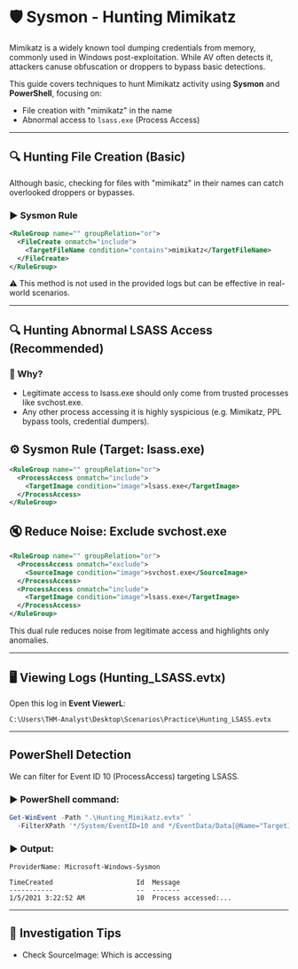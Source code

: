 # 🛡️ Sysmon - Hunting Mimikatz

Mimikatz is a widely known tool dumping credentials from memory, commonly used in Windows post-exploitation. While AV often detects it, attackers canuse obfuscation or droppers to bypass basic detections.

This guide covers techniques to hunt Mimikatz activity using **Sysmon** and **PowerShell**, focusing on:

- File creation with "mimikatz" in the name
- Abnormal access to `lsass.exe` (Process Access)

---

## 🔍 Hunting File Creation (Basic)

Although basic, checking for files with "mimikatz" in their names can catch overlooked droppers or bypasses.

### ▶ Sysmon Rule

```xml
<RuleGroup name="" groupRelation="or">
  <FileCreate onmatch="include">
    <TargetFileName condition="contains">mimikatz</TargetFileName>
  </FileCreate>
</RuleGroup>
```

⚠️ This method is not used in the provided logs but can be effective in real-world scenarios.

---

## 🔍 Hunting Abnormal LSASS Access (Recommended)
### 🧠 Why?
- Legitimate access to lsass.exe should only come from trusted processes like svchost.exe.
- Any other process accessing it is highly syspicious (e.g. Mimikatz, PPL bypass tools, credential dumpers).

## ⚙️ Sysmon Rule (Target: lsass.exe)
```xml
<RuleGroup name="" groupRelation="or">
  <ProcessAccess onmatch="include">
    <TargetImage condition="image">lsass.exe</TargetImage>
  </ProcessAccess>
</RuleGroup>
```
## 🔇 Reduce Noise: Exclude svchost.exe
```xml
<RuleGroup name="" groupRelation="or">
  <ProcessAccess onmatch="exclude">
    <SourceImage condition="image">svchost.exe</SourceImage>
  </ProcessAccess>
  <ProcessAccess onmatch="include">
    <TargetImage condition="image">lsass.exe</TargetImage>
  </ProcessAccess>
</RuleGroup>
```
This dual rule reduces noise from legitimate access and highlights only anomalies.

---

## 🖥️ Viewing Logs (Hunting_LSASS.evtx)
Open this log in **Event ViewerL**:
```plaintext
C:\Users\THM-Analyst\Desktop\Scenarios\Practice\Hunting_LSASS.evtx
```

---

## PowerShell Detection
We can filter for Event ID 10 (ProcessAccess) targeting LSASS.
### ▶ PowerShell command:
```powershell
Get-WinEvent -Path ".\Hunting_Mimikatz.evtx" `
  -FilterXPath '*/System/EventID=10 and */EventData/Data[@Name="TargetImage"] and */EventData/Data="C:\Windows\system32\lsass.exe"'
```
### ▶ Output:
```arduino
ProviderName: Microsoft-Windows-Sysmon

TimeCreated                     Id  Message
-----------                     --  -------
1/5/2021 3:22:52 AM             10  Process accessed:...
```

---

## 🔎 Investigation Tips
- Check SourceImage: Which is accessing
